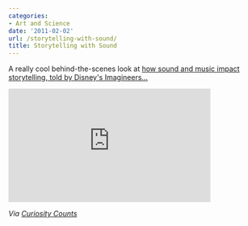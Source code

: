 ```yaml
---
categories:
- Art and Science
date: '2011-02-02'
url: /storytelling-with-sound/
title: Storytelling with Sound
---
```


A really cool behind-the-scenes look at <a href="http://vimeo.com/18945157">how sound and music impact storytelling, told by Disney's Imagineers...</a>

<p align="center"><div class="fluid-vids"><iframe src="https://player.vimeo.com/video/18945157?byline=0&amp;portrait=0" width="400" height="225" frameborder="0"></iframe></div></p>

<em>Via <a href="http://curiositycounts.com/post/2929369087/soundworks-collection-a-behind-the-scenes-look">Curiosity Counts</a></em>